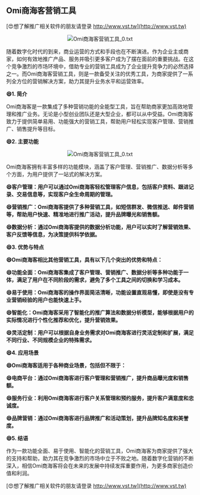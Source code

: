## **Omi商海客营销工具**

[😍想了解推广相关软件的朋友请登录 http://www.vst.tw](http://www.vst.tw)

 <center><img src="https://vst.tw/MP4/tuiguang/png/3.png" alt="Omi商海客营销工具_0.txt"></center>

随着数字化时代的到来，商业运营的方式和手段也在不断演进。作为企业主或商家，如何有效地推广产品、服务并吸引更多客户成为了摆在面前的重要挑战。在这个竞争激烈的市场环境中，借助专业的营销工具成为了企业提升竞争力的必然选择之一。而Omi商海客营销工具，则是一款备受关注的优秀工具，为商家提供了一系列全方位的营销解决方案，助力其提升业务水平和运营效率。

**😄1. 简介**

Omi商海客是一款集成了多种营销功能的全能型工具，旨在帮助商家更加高效地管理和推广业务。无论是小型创业团队还是大型企业，都可以从中受益。Omi商海客致力于提供简单易用、功能强大的营销工具，帮助用户轻松实现客户管理、营销推广、销售提升等目标。

**😄2. 主要功能**

 <center><img src="https://vst.tw/MP4/tuiguang/png/5.png" alt="Omi商海客营销工具_0.txt"></center>

Omi商海客拥有丰富多样的功能模块，涵盖了客户管理、营销推广、数据分析等多个方面，为用户提供了一站式的解决方案。

**😄客户管理：用户可以通过Omi商海客轻松管理客户信息，包括客户资料、跟进记录、交易信息等，实现客户全生命周期的管理。**

**😄营销推广：Omi商海客提供了多种营销工具，如短信群发、微信推送、邮件营销等，帮助用户快速、精准地进行推广活动，提升品牌曝光和销售额。**

**😄数据分析：通过Omi商海客提供的数据分析功能，用户可以实时了解营销效果、客户反馈等信息，为决策提供科学依据。**

**😄3. 优势与特点**

**😄Omi商海客相比其他营销工具，具有以下几个突出的优势和特点：**

**😄功能全面：Omi商海客集成了客户管理、营销推广、数据分析等多种功能于一体，满足了用户在不同阶段的需求，避免了多个工具之间的切换和学习成本。**

**😄易于使用：Omi商海客的操作界面简洁清晰，功能设置直观易懂，即使是没有专业营销经验的用户也能快速上手。**

**😄智能化：Omi商海客采用了智能化的推广算法和数据分析模型，能够根据用户的实际情况进行个性化推荐和优化，提升营销效果。**

**😄灵活定制：用户可以根据自身业务需求对Omi商海客进行灵活定制和扩展，满足不同行业、不同规模企业的特殊需求。**

**😄4. 应用场景**

**😄Omi商海客适用于各种商业场景，包括但不限于：**

**😄电商平台：通过Omi商海客进行客户管理和营销推广，提升商品曝光度和销售额。**

**😄服务行业：利用Omi商海客进行客户关系管理和预约服务，提升客户满意度和忠诚度。**

**😄品牌营销：通过Omi商海客进行品牌推广和活动策划，提升品牌知名度和美誉度。**

**😄5. 结语**

作为一款功能全面、易于使用、智能化的营销工具，Omi商海客为商家提供了强大的支持和帮助，助力其在竞争激烈的市场中立于不败之地。随着数字化营销的不断深入，相信Omi商海客将会在未来的发展中持续发挥重要作用，为更多商家创造价值和利润。

[😍想了解推广相关软件的朋友请登录 http://www.vst.tw](http://www.vst.tw)



